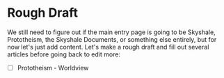 # Rough Draft
We still need to figure out if the main entry page is going to be Skyshale, Prototheism, the Skyshale Documents, or something else entirely, but for now let's just add content.
Let's make a rough draft and fill out several articles before going back to edit more:
- [ ] Prototheism - Worldview